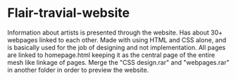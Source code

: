 # Flair-travial-website
Information about artists is presented through the website.
Has about 30+ webpages linked to each other.
Made with using HTML and CSS alone, and is basically used for the job of designing and not implementation.
All pages are linked to homepage.html keeping it as the central page of the entire mesh like linkage of pages. 
Merge the "CSS design.rar" and "webpages.rar" in another folder in order to preview the website. 
